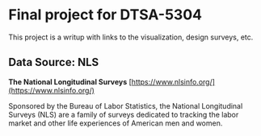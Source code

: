 # Final project for DTSA-5304
This project is a writup with links to the visualization, design surveys, etc.

## Data Source: NLS
**The National Longitudinal Surveys** [https://www.nlsinfo.org/](https://www.nlsinfo.org/)

Sponsored by the Bureau of Labor Statistics, the National Longitudinal Surveys (NLS) are a family of surveys dedicated to tracking the labor market and other life experiences of American men and women.

